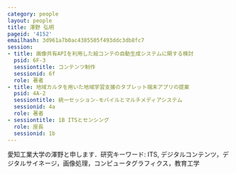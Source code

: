 ```yaml
---
category: people
layout: people
title: 澤野 弘明
pageid: '4152'
emailhash: 3d961a7b0ac4385505f493ddc3db8fc7
session:
- title: 画像共有APIを利用した絵コンテの自動生成システムに関する検討
  psid: 6F-3
  sessiontitle: コンテンツ制作
  sessionid: 6f
  role: 著者
- title: 地域カルタを用いた地域学習支援のタブレット端末アプリの提案
  psid: 4A-2
  sessiontitle: 統一セッション-モバイルとマルチメディアシステム
  sessionid: 4a
  role: 著者
- sessiontitle: 1B ITSとセンシング
  role: 座長
  sessionid: 1b
---
```

愛知工業大学の澤野と申します．研究キーワード: ITS, デジタルコンテンツ，デジタルサイネージ，画像処理，コンピュータグラフィクス，教育工学